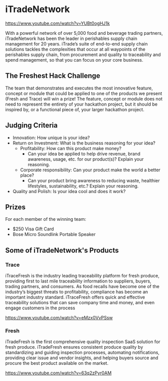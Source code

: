 # iTradeNetwork

https://www.youtube.com/watch?v=YUBt0ogHJ1k

With a powerful network of over 5,000 food and beverage trading partners, iTradeNetwork has been the leader in perishables supply chain management for 20 years. iTrade’s suite of end-to-end supply chain solutions tackles the complexities that occur at all waypoints of the perishables supply chain, from procurement and quality to traceability and spend management, so that you can focus on your core business.
## The Freshest Hack Challenge
The team that demonstrates and executes the most innovative feature, concept or module that could be applied to one of the products we present (Fresh and Trace) will win a prize! The feature, concept or module does not need to represent the entirety of your hackathon project, but it should be inspired by, or a functional piece of, your larger hackathon project.
## Judging Criteria
* Innovation: How unique is your idea?
* Return on Investment: What is the business reasoning for your idea?
  * Profitability: How can this product make money?
    * Can your idea be applied to help drive revenue, brand awareness, usage, etc. for our product(s)? Explain your reasoning.
  * Corporate responsibility: Can your product make the world a better place?
    * Can your product bring awareness to reducing waste, healthier lifestyles, sustainability, etc.? Explain your reasoning.
* Quality and Polish: Is your idea cool and does it work?
## Prizes
For each member of the winning team:
  * $250 Visa Gift Card
  * Bose Micro Soundlink Portable Speaker
## Some of iTradeNetwork's Products
### Trace
iTraceFresh is the industry leading traceability platform for fresh produce, providing first to last mile traceability information to suppliers, buyers, trading partners, and consumers. As food recalls have become one of the industry’s biggest threats to profitability, compliance has become an important industry standard. iTraceFresh offers quick and effective traceability solutions that can save company time and money, and even engage customers in the process

https://www.youtube.com/watch?v=eMzx0VvPSsw
### Fresh
iTradeFresh is the first comprehensive quality inspection SaaS solution for fresh produce. iTradeFresh ensures consistent produce quality by standardizing and guiding inspection processes, automating notifications, providing clear issue and vendor insights, and helping buyers source and procure the best product available on the market.

https://www.youtube.com/watch?v=63q2zPyr0AM
